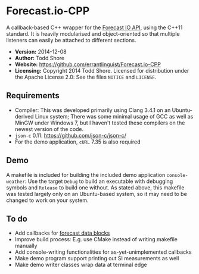 Forecast.io-CPP
==============

A callback-based C++ wrapper for the [Forecast IO API](https://developer.forecast.io/), using the C++11 standard. It is heavily modularised and object-oriented so that multiple listeners can easily be attached to different sections.

* **Version:** 2014-12-08
* **Author:** Todd Shore
* **Website:** https://github.com/errantlinguist/Forecast.io-CPP
* **Licensing:** Copyright 2014 Todd Shore. Licensed for distribution under the Apache License 2.0: See the files `NOTICE` and `LICENSE`.

Requirements
---------------------------
* Compiler: This was developed primarily using Clang 3.4.1 on an Ubuntu-derived Linux system; There was some minimal usage of GCC as well as MinGW under Windows 7, but I haven't tested these compilers on the newest version of the code.
* `json-c` 0.11: https://github.com/json-c/json-c/
* For the demo application, `cURL` 7.35 is also required

Demo
---------------------------
A makefile is included for building the included demo application `console-weather`: Use the target `Debug` to build an executable with debugging symbols and `Release` to build one without. As stated above, this makefile was tested largely only on an Ubuntu-based system, so it may need to be changed to work on your system.


To do
---------------------------
* Add callbacks for [forecast data blocks](https://developer.forecast.io/docs/v2#data-blocks)
* Improve build process: E.g. use CMake instead of writing makefile manually
* Add console-writing functionalities for as-yet-unimplemented callbacks
* Make demo program support printing out SI measurements as well
* Make demo writer classes wrap data at terminal edge
